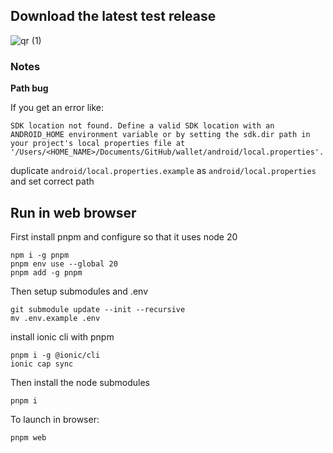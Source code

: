 ## Download the latest test release

![qr (1)](https://github.com/ForkbombEu/wallet/assets/10379/5bf716ee-f74e-48fd-a1d6-0911f00d99d3)

### Notes

**Path bug**

If you get an error like:

```
SDK location not found. Define a valid SDK location with an ANDROID_HOME environment variable or by setting the sdk.dir path in your project's local properties file at '/Users/<HOME_NAME>/Documents/GitHub/wallet/android/local.properties'.
```

duplicate `android/local.properties.example` as `android/local.properties` and set correct path


## Run in web browser

First install pnpm and configure so that it uses node 20
```
npm i -g pnpm
pnpm env use --global 20
pnpm add -g pnpm
```

Then setup submodules and .env
```
git submodule update --init --recursive
mv .env.example .env
```

install ionic cli with pnpm
```
pnpm i -g @ionic/cli
ionic cap sync
```

Then install the node submodules
```
pnpm i
```
To launch in browser: 

```
pnpm web
```
